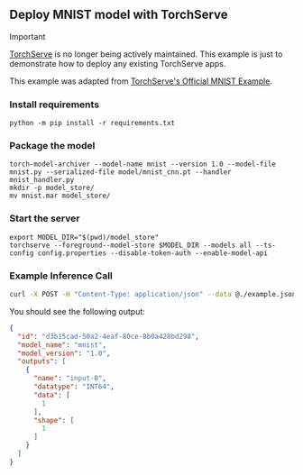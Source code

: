 Deploy MNIST model with TorchServe
---

> [!important]
> [TorchServe](https://github.com/pytorch/serve) is no longer being actively maintained. This example is just to demonstrate how to deploy any existing TorchServe apps.

This example was adapted from [TorchServe's Official MNIST Example](https://github.com/pytorch/serve/tree/62c4d6a1fdc1d071dbcf758ebd756029af20bd5e/examples/image_classifier/mnist).

### Install requirements

```shell
python -m pip install -r requirements.txt
```

### Package the model

```shell
torch-model-archiver --model-name mnist --version 1.0 --model-file mnist.py --serialized-file model/mnist_cnn.pt --handler mnist_handler.py
mkdir -p model_store/
mv mnist.mar model_store/
```

### Start the server

```shell
export MODEL_DIR="$(pwd)/model_store"
torchserve --foreground--model-store $MODEL_DIR --models all --ts-config config.properties --disable-token-auth --enable-model-api
```

### Example Inference Call

```bash
curl -X POST -H "Content-Type: application/json" --data @./example.json http://0.0.0.0:8080/v2/models/mnist/infer
```

You should see the following output:

```json
{
  "id": "d3b15cad-50a2-4eaf-80ce-8b0a428bd298",
  "model_name": "mnist",
  "model_version": "1.0",
  "outputs": [
    {
      "name": "input-0",
      "datatype": "INT64",
      "data": [
        1
      ],
      "shape": [
        1
      ]
    }
  ]
}
```
